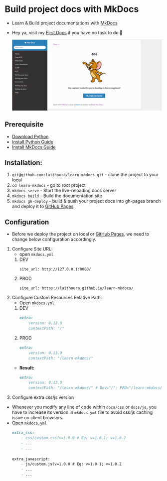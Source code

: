 # Build project docs with MkDocs

- Learn & Build project documentations with [MkDocs](https://www.mkdocs.org/) 

- Hey ya, visit my [First Docs](https://laithoura.github.io/learn-mkdocs/) if you have no task to do :rofl:   

  ![Page Not Found](readme/home.png)

## Prerequisite
- [Download Python](https://www.python.org/)
- [Install Python Guide](https://www.mkdocs.org/user-guide/installation/)
- [Install MkDocs Guide](https://www.mkdocs.org/getting-started/)

## Installation:
1. `git@github.com:laithoura/learn-mkdocs.git` - clone the project to your local
2. `cd learn-mkdocs` - go to root project
3. `mkdocs serve` -  Start the live-reloading docs server
4. `mkdocs build` - Build the documentation site
5. `mkdocs gh-deploy` - build & push your project docs into gh-pages branch and deploy it to [GitHub Pages](https://pages.github.com/).

## Configuration
- Before we deploy the project on local or [GitHub Pages](https://pages.github.com/), we need to change below configuration accordingly.
1. Configure Site URL:
    - open `mkdocs.yml`
   1. DEV
      ```
      site_url: http://127.0.0.1:8000/
      ```
   2. PROD
      ```
      site_url: https://laithoura.github.io/learn-mkdocs/
      ```
2. Configure Custom Resources Relative Path:  
   - Open `mkdocs.yml`
   1. DEV
      ```markdown
      extra:
          version: 0.13.0
          contextPath: "/"
      ```
   2. PROD
      ```markdown
      extra:
          version: 0.13.0
          contextPath: "/learn-mkdocs/"
      ```
   -  **Result:** 
      ```markdown
      extra:
          version: 0.13.0
          contextPath: "/learn-mkdocs/" # Dev="/"; PRD="/learn-mkdocs/"
      ```
3. Configure extra css/js version

- Whenever you modify any line of code within `docs/css` or `docs/js`, you have to increase its version in `mkdocs.yml` file to avoid css/js caching issue on client browsers.
- Open `mkdocs.yml`
  ```markdown
  extra_css:
      - css/custom.css?v=1.0.0 # Eg: v=1.0.1; v=1.0.2
      - ...
      - ...
  
  extra_javascript:
      - js/custom.js?v=1.0.0 # Eg: v=1.0.1; v=1.0.2
      - ...
      - ...
  ```
